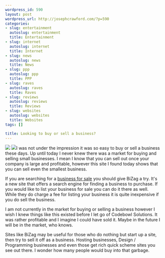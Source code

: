 ```yaml
--- 
wordpress_id: 590
layout: post
wordpress_url: http://josephcrawford.com/?p=590
categories: 
- slug: entertainment
  autoslug: entertainment
  title: Entertainment
- slug: internet
  autoslug: internet
  title: Internet
- slug: news
  autoslug: news
  title: News
- slug: ppp
  autoslug: ppp
  title: PPP
- slug: raves
  autoslug: raves
  title: Raves
- slug: reviews
  autoslug: reviews
  title: Reviews
- slug: websites
  autoslug: websites
  title: Websites
tags: []

title: Looking to buy or sell a business?
---
```

![](http://tinyurl.com/3zxb5n)
[![](http://tinyurl.com/4r3wsu)](http://www.bizag.com/)I was not under the impression it was so easy to buy or sell a business these days.  Up until today I never knew there was a market for buying and selling small businesses.  I mean I know that you can sell out once your company is large and profitable, however this site I found today shows that you can sell even the smallest business.

If you are searching for a [business for sale](http://bizag.com) you should give BiZag a try.  It's a new site that offers a search engine for finding a business to purchase.  If you would like to list your business for sale you can do it there as well.  While they do charge a fee for listing your business it is quite inexpensive if you do sell the business.

I am not currently in the market for buying or selling a business however I wish I knew things like this existed before I let go of Codebowl Solutions.  It was rather profitable and I imagine I could have sold it.  Maybe in the future I will be in the market, who knows.

Sites like BiZag may be useful for those who do nothing but start up a site, then try to sell it off as a business.  Hosting businesses, Design / Programming businesses and even those get rich quick scheme sites you see out there.  I wonder how many people would buy into that garbage.
